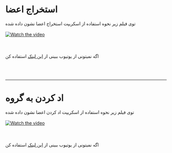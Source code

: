 #  استخراج اعضا

توی فیلم زیر نحوه استفاده از اسکریپت استخراج اعضا نشون داده شده
<br><br>
[![Watch the video](https://img.youtube.com/vi/-wOZIt0jWag/hqdefault.jpg)](https://youtu.be/-wOZIt0jWag)
<br><br><br><br>
اگه نمیتونی از یوتیوب ببینی از [این لینک](https://user-images.githubusercontent.com/39862677/109400715-6e0afd00-795f-11eb-9a3c-a61845f7d14d.mp4) استفاده کن
<br><br><br><br>
<hr>


# اد کردن به گروه
توی فیلم زیر نحوه استفاده از اسکریپت اد کردن اعضا نشون داده شده
<br><br>
[![Watch the video](https://img.youtube.com/vi/9Y40WDkDDQY/hqdefault.jpg)](https://youtu.be/9Y40WDkDDQY)
<br><br><br><br>
اگه نمیتونی از یوتیوب ببینی از [این لینک](https://user-images.githubusercontent.com/39862677/109401475-45393680-7964-11eb-90ca-f01f2d429c4d.mp4) استفاده کن
<br><br><br><br>

